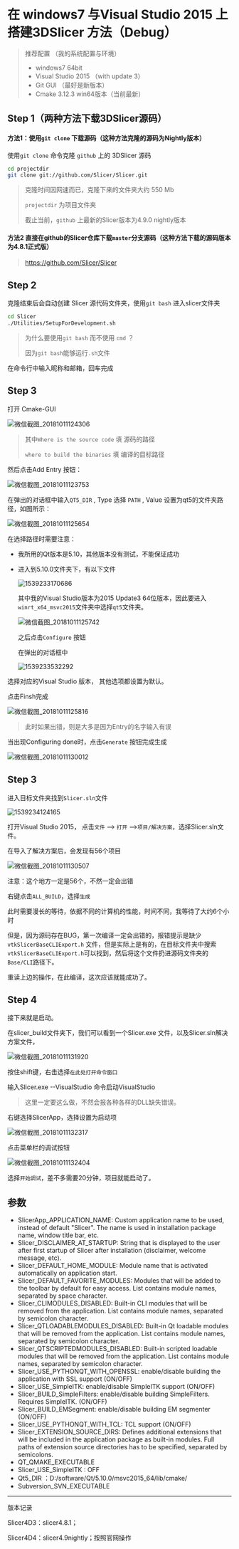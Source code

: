 # 在 windows7 与Visual Studio 2015 上搭建3DSlicer 方法（Debug）

>  推荐配置 （我的系统配置与环境）
>
>  * windows7 64bit
>  * Visual Studio 2015 （with update 3）
>  * Git GUI （最好是新版本）
>  * Cmake 3.12.3 win64版本（当前最新）

## Step 1（两种方法下载3DSlicer源码）

#### 方法1：使用```git clone``` 下载源码（这种方法克隆的源码为Nightly版本）

使用```git clone``` 命令克隆 ```github``` 上的 3DSlicer 源码

```bash
cd projectdir
git clone git://github.com/Slicer/Slicer.git
```

> 克隆时间因网速而已，克隆下来的文件夹大约 550 Mb
>
> ```projectdir``` 为项目文件夹
>
> 截止当前，```github``` 上最新的Slicer版本为4.9.0 nightly版本

#### 方法2 直接在github的Slicer仓库下载```master```分支源码（这种方法下载的源码版本为4.8.1正式版）

> https://github.com/Slicer/Slicer

## Step 2

克隆结束后会自动创建 Slicer 源代码文件夹，使用```git bash``` 进入slicer文件夹

```bash
cd Slicer
./Utilities/SetupForDevelopment.sh
```

> 为什么要使用```git bash``` 而不使用 ```cmd``` ？
>
> 因为```git bash```能够运行```.sh```文件	

在命令行中输入昵称和邮箱，回车完成

## Step 3

打开 Cmake-GUI

![微信截图_20181011124306](C:\Users\zhangbohang\Desktop\微信截图_20181011124306.png)

> 其中```Where is the source code``` 填 源码的路径
>
> ```where to build the binaries``` 填 编译的目标路径

然后点击Add Entry 按钮：

![微信截图_20181011123753](C:\Users\zhangbohang\Desktop\微信截图_20181011123753.png)

在弹出的对话框中输入```QT5_DIR``` , Type 选择 ```PATH``` , Value 设置为qt5的文件夹路径，如图所示：

![微信截图_20181011125654](C:\Users\zhangbohang\Desktop\微信截图_20181011125654.png)

在选择路径时需要注意：

* 我所用的Qt版本是5.10，其他版本没有测试，不能保证成功

* 进入到5.10.0文件夹下，有以下文件

  ![1539233170686](C:\Users\zhangbohang\AppData\Roaming\Typora\typora-user-images\1539233170686.png)

  其中我的Visual Studio版本为2015 Update3 64位版本，因此要进入```winrt_x64_msvc2015```文件夹中选择```qt5```文件夹。

  ![微信截图_20181011125742](C:\Users\zhangbohang\Desktop\微信截图_20181011125742.png)

  之后点击```Configure``` 按钮

  在弹出的对话框中

  ![1539233532292](C:\Users\zhangbohang\AppData\Roaming\Typora\typora-user-images\1539233532292.png)

选择对应的Visual Studio 版本， 其他选项都设置为默认。

点击Finsh完成

![微信截图_20181011125816](C:\Users\zhangbohang\Desktop\微信截图_20181011125816.png)

> 此时如果出错，则是大多是因为Entry的名字输入有误

当出现Configuring done时，点击```Generate``` 按钮完成生成

![微信截图_20181011130012](C:\Users\zhangbohang\Desktop\微信截图_20181011130012.png)

## Step 3

进入目标文件夹找到```Slicer.sln```文件

![1539234124165](C:\Users\zhangbohang\AppData\Roaming\Typora\typora-user-images\1539234124165.png)

打开Visual Studio 2015， 点击```文件``` --> ```打开``` -->```项目/解决方案```，选择Slicer.sln文件。

在导入了解决方案后，会发现有56个项目

![微信截图_20181011130507](C:\Users\zhangbohang\Desktop\微信截图_20181011130507.png)

注意：这个地方一定是56个，不然一定会出错

右键点击```ALL_BUILD```，选择```生成```

此时需要漫长的等待，依据不同的计算机的性能，时间不同，我等待了大约6个小时

但是，因为源码存在BUG，第一次编译一定会出错的，报错提示是缺少```vtkSlicerBaseCLIExport.h``` 文件，但是实际上是有的，在目标文件夹中搜索```vtkSlicerBaseCLIExport.h```可以找到，然后将这个文件扔进源码文件夹的```Base/CLI```路径下。

重读上边的操作，在此编译，这次应该就能成功了。

## Step 4

接下来就是启动。

在slicer_build文件夹下，我们可以看到一个Slicer.exe 文件，以及Slicer.sln解决方案文件，

![微信截图_20181011131920](C:\Users\zhangbohang\Desktop\微信截图_20181011131920.png)

按住shift键，右击选择```在此处打开命令窗口```

输入Slicer.exe --VisualStudio 命令启动VisualStudio

> 这里一定要这么做，不然会报各种各样的DLL缺失错误。

右键选择SlicerApp，选择设置为启动项

![微信截图_20181011132317](C:\Users\zhangbohang\Desktop\微信截图_20181011132317.png)

点击菜单栏的调试按钮

![微信截图_20181011132404](C:\Users\zhangbohang\Desktop\微信截图_20181011132404.png)

选择```开始调试```，差不多需要20分钟，项目就能启动了。

## 参数

- SlicerApp_APPLICATION_NAME: Custom application name to be used, instead of default "Slicer". The name is used in installation package name, window title bar, etc.
- Slicer_DISCLAIMER_AT_STARTUP: String that is displayed to the user after first startup of Slicer after installation (disclaimer, welcome message, etc).
- Slicer_DEFAULT_HOME_MODULE: Module name that is activated automatically on application start.
- Slicer_DEFAULT_FAVORITE_MODULES: Modules that will be added to the toolbar by default for easy access. List contains module names, separated by space character.
- Slicer_CLIMODULES_DISABLED: Built-in CLI modules that will be removed from the application. List contains module names, separated by semicolon character.
- Slicer_QTLOADABLEMODULES_DISABLED: Built-in Qt loadable modules that will be removed from the application. List contains module names, separated by semicolon character.
- Slicer_QTSCRIPTEDMODULES_DISABLED: Built-in scripted loadable modules that will be removed from the application. List contains module names, separated by semicolon character.
- Slicer_USE_PYTHONQT_WITH_OPENSSL: enable/disable building the application with SSL support (ON/OFF)
- Slicer_USE_SimpleITK: enable/disable SimpleITK support (ON/OFF)
- Slicer_BUILD_SimpleFilters: enable/disable building SimpleFilters. Requires SimpleITK. (ON/OFF)
- Slicer_BUILD_EMSegment: enable/disable building EM segmenter (ON/OFF)
- Slicer_USE_PYTHONQT_WITH_TCL: TCL support (ON/OFF)
- Slicer_EXTENSION_SOURCE_DIRS: Defines additional extensions that will be included in the application package as built-in modules. Full paths of extension source directories has to be specified, separated by semicolons.
- QT_QMAKE_EXECUTABLE
- Slicer_USE_SimpleITK  : OFF
- Qt5_DIR ：D:/software/Qt/5.10.0/msvc2015_64/lib/cmake/
- Subversion_SVN_EXECUTABLE

---

版本记录

Slicer4D3：slicer4.8.1；

Slicer4D4：slicer4.9nightly；按照官网操作








